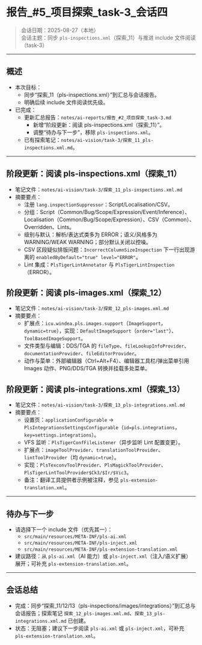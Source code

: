 # 报告_#5_项目探索_task-3_会话四

> 会话日期：2025-08-27（本地）  
> 会话主题：同步 `pls-inspections.xml`（探索_11）与推进 include 文件阅读（task-3）

---

## 概述

- 本次目标：
  - 同步“探索_11（pls-inspections.xml）”到汇总与会话报告。
  - 明确后续 include 文件阅读优先级。
- 已完成：
  - 更新汇总报告：`notes/ai-reports/报告_#2_项目探索_task-3.md`
    - 新增“阶段更新：阅读 pls-inspections.xml（探索_11）”。
    - 调整“待办与下一步”，移除 `pls-inspections.xml`。
  - 已有探索笔记：`notes/ai-vision/task-3/探索_11_pls-inspections.xml.md`。

---

## 阶段更新：阅读 pls-inspections.xml（探索_11）

- 笔记文件：`notes/ai-vision/task-3/探索_11_pls-inspections.xml.md`
- 摘要要点：
  - 注册 `lang.inspectionSuppressor`：Script/Localisation/CSV。
  - 分组：Script（Common/Bug/Scope/Expression/Event/Inference）、Localisation（Common/Bug/Scope/Expression）、CSV（Common）、Overridden、Lints。
  - 级别与默认：解析/表达式类多为 ERROR；语义/风格多为 WARNING/WEAK WARNING；部分默认关闭以控噪。
  - CSV 区段疑似排版问题：`IncorrectColumnSizeInspection` 下一行出现游离的 `enabledByDefault="true" level="ERROR"`。
  - Lint 集成：`PlsTigerLintAnnotator` 与 `PlsTigerLintInspection`（ERROR）。

## 阶段更新：阅读 pls-images.xml（探索_12）

- 笔记文件：`notes/ai-vision/task-3/探索_12_pls-images.xml.md`
- 摘要要点：
  - 扩展点：`icu.windea.pls.images.support`（`ImageSupport`，`dynamic=true`），实现：`DefaultImageSupport`（`order="last"`）、`ToolBasedImageSupport`。
  - 文件类型与编辑：DDS/TGA 的 `fileType`、`fileLookupInfoProvider`、`documentationProvider`、`fileEditorProvider`。
  - 动作与菜单：外部编辑器（Ctrl+Alt+F4）、编辑器工具栏/弹出菜单引用 Images 动作、PNG/DDS/TGA 转换并挂载多处菜单。

## 阶段更新：阅读 pls-integrations.xml（探索_13）

- 笔记文件：`notes/ai-vision/task-3/探索_13_pls-integrations.xml.md`
- 摘要要点：
  - 设置页：`applicationConfigurable` -> `PlsIntegrationsSettingsConfigurable`（`id=pls.integrations`，`key=settings.integrations`）。
  - VFS 监听：`PlsTigerConfFileListener`（异步监听 Lint 配置变更）。
  - 扩展点：`imageToolProvider`、`translationToolProvider`、`lintToolProvider`（均 `dynamic=true`）。
  - 实现：`PlsTexconvToolProvider`、`PlsMagickToolProvider`、`PlsTigerLintToolProvider$Ck3/$Ir/$Vic3`。
  - 备注：翻译工具提供者示例被注释，参见 `pls-extension-translation.xml`。

---

## 待办与下一步

- 请选择下一个 include 文件（优先其一）：
  - `src/main/resources/META-INF/pls-ai.xml`
  - `src/main/resources/META-INF/pls-inject.xml`
  - `src/main/resources/META-INF/pls-extension-translation.xml`
- 建议路径：从 `pls-ai.xml`（AI 能力）或 `pls-inject.xml`（注入/语义扩展）展开；可补充 `pls-extension-translation.xml`。

---

## 会话总结

- 完成：同步“探索_11/12/13（pls-inspections/images/integrations）”到汇总与会话报告；探索笔记 `探索_12_pls-images.xml.md`、`探索_13_pls-integrations.xml.md` 已创建。
- 状态：无阻塞；建议下一步阅读 `pls-ai.xml` 或 `pls-inject.xml`，可补充 `pls-extension-translation.xml`。
